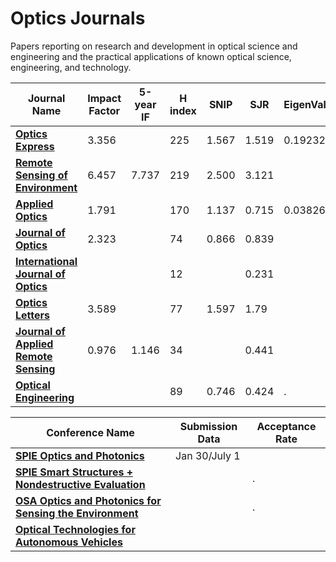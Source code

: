 # Optics Journals
Papers reporting on research and development in optical science and engineering and the practical applications of known optical science, engineering, and technology.

| **Journal Name**  | **Impact Factor**  | **5-year IF**  | **H index** | **SNIP** | **SJR**  | EigenValue  |
|---|---|---|---|---|---|---|
| [**Optics Express**](https://www.osapublishing.org/oe)  |  3.356 |   | 225  | 1.567  |  1.519 | 0.19232  |
| [**Remote Sensing of Environment**](https://www.journals.elsevier.com/remote-sensing-of-environment)  |  6.457  |  7.737  | 219  | 2.500  | 3.121  |   |
| [**Applied Optics**](http://www.opticsinfobase.org/ao/home.cfm)  | 1.791  |   | 170  | 1.137  | 0.715  | 0.03826  |
| [**Journal of Optics**](http://iopscience.iop.org/2040-8986/)  |  2.323 |   |  74 |  0.866 |  0.839 |   |
| [**International Journal of Optics**](https://www.hindawi.com/journals/ijo/)  |   |   | 12  |   | 0.231  |   |
| [**Optics Letters**](https://www.osapublishing.org/ol)  |  3.589 |   |  77 | 1.597  | 1.79  |   |
| [**Journal of Applied Remote Sensing**](https://www.spiedigitallibrary.org/journals/journal-of-applied-remote-sensing)  | 0.976  | 1.146  |  34 |   |  0.441 |   |
| [**Optical Engineering**](https://www.spiedigitallibrary.org/journals/optical-engineering)  |   |   |  89 | 0.746  |  0.424 |  . |



| **Conference Name**  | **Submission Data**  | **Acceptance Rate**  |
|---|---|---|
| [**SPIE Optics and Photonics**](http://spie.org/conferences-and-exhibitions/optics-and-photonics)  | Jan 30/July 1  |   |
| [**SPIE Smart Structures + Nondestructive Evaluation**](http://spie.org/conferences-and-exhibitions/smart-structures/nde)  |   | .  |
| [**OSA Optics and Photonics for Sensing the Environment**](https://www.osa.org/en-us/meetings/osa_meetings/optical_sensors_and_sensing_congress/submit_papers/?utm_source=Email&utm_medium=Email&utm_campaign=SENSORS2019&utm_content=CFP01) |  | . |
| [**Optical Technologies for Autonomous Vehicles**](https://www.frontiersinoptics.com/home/program/?utm_source=fio18reg5a&utm_medium=email&utm_campaign=fio18)  |  |   |



